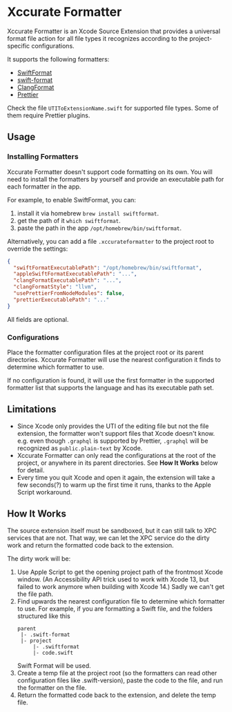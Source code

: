 # Xccurate Formatter

Xccurate Formatter is an Xcode Source Extension that provides a universal format file action for all file types it recognizes according to the project-specific configurations.

It supports the following formatters:

- [SwiftFormat](https://github.com/nicklockwood/SwiftFormat)
- [swift-format](https://github.com/apple/swift-format)
- [ClangFormat](https://clang.llvm.org/docs/ClangFormat.html)
- [Prettier](https://prettier.io/)

Check the file `UTIToExtensionName.swift` for supported file types. Some of them require Prettier plugins.

## Usage

### Installing Formatters

Xccurate Formatter doesn't support code formatting on its own. You will need to install the formatters by yourself and provide an executable path for each formatter in the app.

For example, to enable SwiftFormat, you can:

1. install it via homebrew `brew install swiftformat`.
2. get the path of it `which swiftformat`.
3. paste the path in the app `/opt/homebrew/bin/swiftformat`.

Alternatively, you can add a file `.xccurateformatter` to the project root to override the settings:

```json
{
  "swiftFormatExecutablePath": "/opt/homebrew/bin/swiftformat",
  "appleSwiftFormatExecutablePath": "...",
  "clangFormatExecutablePath": "...",
  "clangFormatStyle": "llvm",
  "usePrettierFromNodeModules": false,
  "prettierExecutablePath": "..."
}
```

All fields are optional.

### Configurations

Place the formatter configuration files at the project root or its parent directories. Xccurate Formatter will use the nearest configuration it finds to determine which formatter to use.

If no configuration is found, it will use the first formatter in the supported formatter list that supports the language and has its executable path set.

## Limitations

- Since Xcode only provides the UTI of the editing file but not the file extension, the formatter won't support files that Xcode doesn't know. e.g. even though `.graphql` is supported by Prettier, `.graphql` will be recognized as `public.plain-text` by Xcode.
- Xccurate Formatter can only read the configurations at the root of the project, or anywhere in its parent directories. See **How It Works** below for detail.
- Every time you quit Xcode and open it again, the extension will take a few seconds(?) to warm up the first time it runs, thanks to the Apple Script workaround.

## How It Works

The source extension itself must be sandboxed, but it can still talk to XPC services that are not. That way, we can let the XPC service do the dirty work and return the formatted code back to the extension.

The dirty work will be:

1. Use Apple Script to get the opening project path of the frontmost Xcode window. (An Accessibility API trick used to work with Xcode 13, but failed to work anymore when building with Xcode 14.) Sadly we can't get the file path.
2. Find upwards the nearest configuration file to determine which formatter to use.
   For example, if you are formatting a Swift file, and the folders structured like this
   ```
   parent
    |- .swift-format
    |- project
        |- .swiftformat
        |- code.swift
   ```
   Swift Format will be used.
3. Create a temp file at the project root (so the formatters can read other configuration files like .swift-version), paste the code to the file, and run the formatter on the file.
4. Return the formatted code back to the extension, and delete the temp file.
